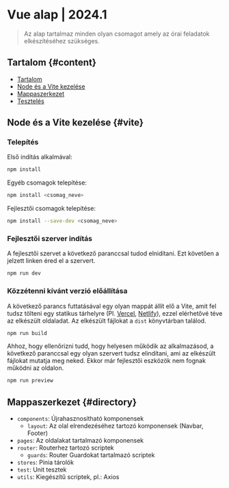 # Vue alap | 2024.1

> Az alap tartalmaz minden olyan csomagot amely az órai feladatok elkészítéséhez szükséges.

## Tartalom {#content}

- [Tartalom](#content)
- [Node és a Vite kezelése](#vite)
- [Mappaszerkezet](#directory)
- [Tesztelés](#testing)

## Node és a Vite kezelése {#vite}

### Telepítés

Első indítás alkalmával:

```bash
npm install
```

Egyéb csomagok telepítése:

```bash
npm install <csomag_neve>
```

Fejlesztői csomagok telepítése:

```bash
npm install --save-dev <csomag_neve>
```

### Fejlesztői szerver indítás

A fejlesztői szervet a következő paranccsal tudod elnidítani. Ezt követően a jelzett linken éred el a szervert.

```bash
npm run dev
```

### Közzétenni kívánt verzió előállítása

A következő parancs futtatásával egy olyan mappát állít elő a Vite, amit fel tudsz tölteni egy statikus tárhelyre (Pl. [Vercel](https://vercel.com/), [Netlify](https://www.netlify.com/)), ezzel elérhetővé téve az elkészült oldaladat. Az elkészült fájlokat a `dist` könyvtárban találod.

```bash
npm run build
```

Ahhoz, hogy ellenőrizni tudd, hogy helyesen működik az alkalmazásod, a következő paranccsal egy olyan szervert tudsz elindítani, ami az elkészült fájlokat mutatja meg neked. Ekkor már fejlesztői eszközök nem fognak működni az oldalon.

```bash
npm run preview
```

## Mappaszerkezet {#directory}

- `components`: Újrahasznosítható komponensek
  - `layout`: Az olal elrendezéséhez tartozó komponensek (Navbar, Footer)
- `pages`: Az oldalakat tartalmazó komponensek
- `router`: Routerhez tartozó scriptek
  - `guards`: Router Guardokat tartalmazó scriptek
- `stores`: Pinia tárolók
- `test`: Unit tesztek
- `utils`: Kiegészítű scriptek, pl.: Axios

